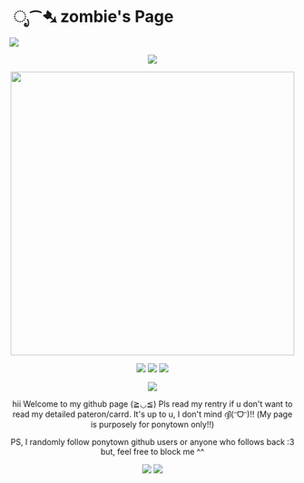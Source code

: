 # ‎ ೃ⁀➷ zombie's Page
  <img src="https://files.catbox.moe/8k4zk4.png"/>
    <p align="center">
   <img src="https://files.catbox.moe/bo3n4e.jpg">
     <p align="center">
  <img src="https://cdn.discordapp.com/attachments/1234273549250990172/1249700013102071918/Untitled13_20240610052102.png?ex=66684155&is=6666efd5&hm=f510322577d0c2fbf0c8c75e1c215daba1d34adb7abfa77bd5a8fc04a55e520e&" width="500"/>
  <p align="center">
<img src="https://files.catbox.moe/9tu3gb.gif"/>  <img src="https://files.catbox.moe/9tu3gb.gif"/>  <img src="https://files.catbox.moe/9tu3gb.gif"/>
    <p align="center">
<img src="https://images-wixmp-ed30a86b8c4ca887773594c2.wixmp.com/f/9c3e2b5f-fd8a-4fab-9442-21db53a8af6b/d7uct2w-e6256207-4728-4af2-8e14-0ad3f1a42789.png?token=eyJ0eXAiOiJKV1QiLCJhbGciOiJIUzI1NiJ9.eyJzdWIiOiJ1cm46YXBwOjdlMGQxODg5ODIyNjQzNzNhNWYwZDQxNWVhMGQyNmUwIiwiaXNzIjoidXJuOmFwcDo3ZTBkMTg4OTgyMjY0MzczYTVmMGQ0MTVlYTBkMjZlMCIsIm9iaiI6W1t7InBhdGgiOiJcL2ZcLzljM2UyYjVmLWZkOGEtNGZhYi05NDQyLTIxZGI1M2E4YWY2YlwvZDd1Y3Qydy1lNjI1NjIwNy00NzI4LTRhZjItOGUxNC0wYWQzZjFhNDI3ODkucG5nIn1dXSwiYXVkIjpbInVybjpzZXJ2aWNlOmZpbGUuZG93bmxvYWQiXX0.iUmXO1NsYcYixOJ_bT3_6EDsuQn78Pqt1sxzpIgNFDw"/>
<p align="center" >
  hii Welcome to my github page (≧◡≦) Pls read my rentry if u don't want to read my detailed pateron/carrd. It's up to u, I don't mind ദ്ദി(ᵔᗜᵔ)!!
 (My page is purposely for ponytown only!!) 
 <p align="center" > PS, I randomly follow ponytown github users or anyone who follows back :3 but, feel free to block me ^^
   <p align="center">
   <img src="https://files.catbox.moe/zl4cue.gif"/>
 <img src="https://files.catbox.moe/dkp81z.png"/>
